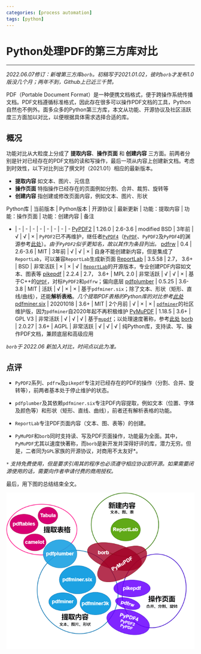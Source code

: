 ```yaml
---
categories: [process automation]
tags: [python]
---
```


# Python处理PDF的第三方库对比


---

*2022.06.07修订：新增第三方库`borb`。初稿写于2021.01.02，彼时`borb`才发布1.0版没几个月；两年不到，Github上已近三千赞。*

PDF（Portable Document Format）是一种便携文档格式，便于跨操作系统传播文档。PDF文档遵循标准格式，因此存在很多可以操作PDF文档的工具，Python自然也不例外。面多众多的Python第三方库，本文从功能、开源协议及社区活跃度三方面加以对比，以便根据具体需求选择合适的库。

## 概况

功能对比从大粒度上分成了 **提取内容**、**操作页面** 和 **创建内容** 三方面。前两者分别是针对已经存在的PDF文档的读和写操作，最后一项从内容上创建新文档。考虑到时效性，以下对比列出了撰文时（2021.01）相应的最新版本。

- **提取内容** 如文本、图片、元信息
- **操作页面** 特指操作已经存在的页面例如分割、合并、裁剪、旋转等
- **创建内容** 指创建或修改页面内容，例如文本、图片、形状


Python库 | 当前版本 | Python版本 | 开源协议 | 最新更新 | 功能：提取内容 | 功能：操作页面 | 功能：创建内容 | 备注
- | - | - | - | - | - | - | - | -
[PyPDF2](https://github.com/mstamy2/PyPDF2) | 1.26.0 | 2.6-3.6 | modified BSD | 3年前 | √ | √ | × | `PyPDF2`已不再维护，继任者[`PyPDF4`](https://github.com/claird/PyPDF4)（[`PyPDF`](https://github.com/mfenniak/pyPdf)、`PyPDF2`及`PyPDF4`的渊源参考[此处](https://realpython.com/pdf-python/)）。*由于`PyPDF2`似乎更知名，故以其作为条目列出。*
[pdfrw](https://github.com/pmaupin/pdfrw) | 0.4 | 2.6-3.6 | MIT | 3年前 | √ | √ | × | 自身不能创建新内容，但是集成了`ReportLab`，可以兼容`ReportLab`生成新页面
[ReportLab](https://www.reportlab.com/opensource/) | 3.5.58 | 2.7， 3.6+ | BSD | 非常活跃 | × | × | √ | [`ReportLab`](https://www.reportlab.com/)的开源版本，专业创建PDF内容如文本、图表等
[pikepdf](https://github.com/pikepdf/pikepdf) | 2.2.4 | 2.7， 3.6+ | MPL 2.0 | 非常活跃 | √ | √ | × | 基于C++的[`QPDF`](https://github.com/qpdf/qpdf)，对标`PyPDF2`和`pdfrw`；偏向底层
[pdfplumber](https://github.com/jsvine/pdfplumber) | 0.5.25 | 3.6-3.8 | MIT | 活跃 | √ | × | × | 基于`pdfminer.six`；除了文本、形状（矩形、直线/曲线），还能**解析表格**。*几个提取PDF表格的Python库的对比参考[此处](https://github.com/atlanhq/camelot/wiki/Comparison-with-other-PDF-Table-Extraction-libraries-and-tools#pdf-table-extract)*
[pdfminer.six](https://github.com/pdfminer/pdfminer.six) | 20201018 | 3.6+ | MIT | 2个月前 | √ | × | × | [`pdfminer`](https://github.com/euske/pdfminer/)的社区维护版，因为`pdfminer`自2020年起不再积极维护
[PyMuPDF](https://github.com/pymupdf/PyMuPDF) | 1.18.5 | 3.6+ | GPL V3 | 非常活跃 | √ | √ | √ | 基于[`mupdf`](https://mupdf.com/)；以处理速度著称，参考[此处](https://pymupdf.readthedocs.io/en/latest/app1.html)
[borb](https://github.com/jorisschellekens/borb) | 2.0.27 | 3.6+ | AGPL | 非常活跃 | √ | √ | √ | 纯Python库，支持读、写、操作PDF文档，兼顾底层和高级应用

*`borb`于 2022.06 新加入对比，时间点以此为准。*

## 点评

- `PyPDF2`系列、`pdfrw`及`pikepdf`专注对已经存在的PDF的操作（分割、合并、旋转等），前两者基本处于停止维护的状态。

- `pdfplumber`及其依赖`pdfminer.six`专注PDF内容提取，例如文本（位置、字体及颜色等）和形状（矩形、直线、曲线），前者还有解析表格的功能。

- `ReportLab`专注PDF页面内容（文本、图、表等）的创建。

- `PyMuPDF`和`borb`同时支持读、写及PDF页面操作，功能最为全面。其中，`PyMuPDF`尤其以速度快著称，而`borb`是新开发并深得好评的库，潜力无穷。但是，二者同为`GPL`家族的开源协议，对商用不太友好*。

`*` *支持免费使用，但是要求引用其的程序也必须遵守相应协议即开源。如果需要闭源使用的话，需要向作者申请付费的商用授权。*


最后，用下图的总结结束全文。

![](images/2021-01-02-01.drawio.png)